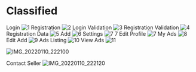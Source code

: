 # Classified
Login
![1](https://user-images.githubusercontent.com/85708102/148804467-143b7b6a-ea1f-4ebe-ae21-f5389d185650.jpg)
Registration
![2](https://user-images.githubusercontent.com/85708102/148804493-0067c79e-24b5-49dc-921c-889812cdb30e.jpg)
Login Validation
![3](https://user-images.githubusercontent.com/85708102/148804533-db9c6626-e12a-4e32-a771-24af9c686285.jpg)
Registration Validation
![4](https://user-images.githubusercontent.com/85708102/148804552-1f92dc5b-216c-489a-a8d1-cc726c378cf4.jpg)
Registration Data
![5](https://user-images.githubusercontent.com/85708102/148804579-d1c8faac-539d-4cda-9d10-c3ecf3162e37.jpg)
Add 
![6](https://user-images.githubusercontent.com/85708102/148804594-8f150208-3f3e-4e0d-b2c9-7f9b0149ba79.jpg)
Settings
![7 7](https://user-images.githubusercontent.com/85708102/148804614-93a162c9-9492-4aff-9752-87a93f8c419a.jpg)
Edit Profile
![7](https://user-images.githubusercontent.com/85708102/148804644-8fd517c2-1cea-43a5-8397-e53d5be6f945.jpg)
My Ads
![8](https://user-images.githubusercontent.com/85708102/148804655-0695f192-3b5c-4fcb-9934-786b776ec746.jpg)
Edit Add
![9](https://user-images.githubusercontent.com/85708102/148804665-e7c0c8d6-1aba-407d-9a9b-32a24d798b86.jpg)
Ads Listing
![10](https://user-images.githubusercontent.com/85708102/148804688-4cf63066-5a5c-44c6-946d-9175084a1837.jpg)
View Ads
![11](https://user-images.githubusercontent.com/85708102/148804728-cc84abd1-dea3-463f-b3ca-152bf30c0cc4.jpg)

![IMG_20220110_222100](https://user-images.githubusercontent.com/85708102/148805581-23ee1288-7852-4a4d-99de-9fb324414cf7.jpg)

Contact Seller
![IMG_20220110_222120](https://user-images.githubusercontent.com/85708102/148805600-c264df4e-f663-4ffb-803b-8b7b321a91d8.jpg)

